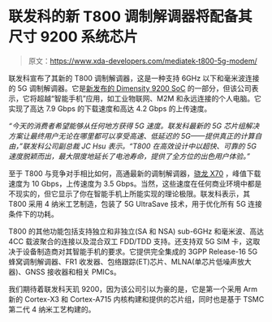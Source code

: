 # 联发科的新 T800 调制解调器将配备其尺寸 9200 系统芯片

> 原文：<https://www.xda-developers.com/mediatek-t800-5g-modem/>

联发科宣布了其新的 T800 调制解调器，这是一种支持 6GHz 以下和毫米波连接的 5G 调制解调器。它是[新发布的 Dimensity 9200 SoC](https://www.xda-developers.com/mediatek-dimensity-9200-launched/) 的一部分，但该公司表示，它将超越“智能手机”应用，如工业物联网、M2M 和永远连接的个人电脑。它实现了高达 7.9 Gbps 的下载速度和高达 4.2 Gbps 的上传速度。

*“今天的消费者希望能够从任何地方获得 5G 速度。联发科最新的 5G 芯片组解决方案让最终用户无论在哪里都可以享受高速、低延迟的 5G——提供真正的计算自由，”*联发科公司副总裁 JC Hsu 表示。*“T800 在高效设计中以超快、可靠的 5G 速度脱颖而出，最大限度地延长了电池寿命，提供了全方位的出色用户体验。”*

至于 T800 与竞争对手相比如何，高通最新的调制解调器，[骁龙 X70](https://www.xda-developers.com/qualcomm-snapdragon-x70-modem/) ，峰值下载速度为 10 Gbps，上传速度为 3.5 Gbps。当然，这些速度在任何商业环境中都是不现实的，但它显示了你在智能手机上所能实现的理论极限。联发科表示，其 T800 采用 4 纳米工艺制造，包装了 5G UltraSave 技术，用于优化所有 5G 连接条件下的功耗。

T800 的其他功能包括支持独立和非独立(SA 和 NSA) sub-6GHz 和毫米波、高达 4CC 载波聚合的连接以及混合双工 FDD/TDD 支持。还支持双 5G SIM 卡，这取决于设备制造商对其智能手机的要求。它提供完全集成的 3GPP Release-16 5G 蜂窝调制解调器、FR1 收发器、包络跟踪(ET)芯片、MLNA(单芯片低噪声放大器)、GNSS 接收器和相关 PMICs。

我们期待着联发科天玑 9200，因为该公司引以为豪的是，它是第一个采用 Arm 新的 Cortex-X3 和 Cortex-A715 内核构建和提供的芯片组，同时也是基于 TSMC 第二代 4 纳米工艺构建的。